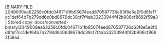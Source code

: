 [BINARY FILE: 2049009ea62258c0fdc04671b1fb95674eed870587736c63f8e5e2f0d6faf7cc1def64b7b279dd6c0bd8676dc39cf7f4ab33233944f42b906cf8692f59a3]
Stored copy: docs/converted-binary/2049009ea62258c0fdc04671b1fb95674eed870587736c63f8e5e2f0d6faf7cc1def64b7b279dd6c0bd8676dc39cf7f4ab33233944f42b906cf8692f59a3
